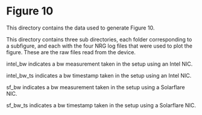 # Figure 10

This directory contains the data used to generate Figure 10.

This directory contains three sub directories, each folder corresponding to a subfigure, and each with the four NRG log files  that were used to plot the figure. These are the raw files read from the device.

intel_bw indicates a bw measurement taken in the setup using an Intel NIC.

intel_bw_ts indicates a bw timestamp taken in the setup using an Intel NIC.

sf_bw indicates a bw measurement taken in the setup using a Solarflare NIC.

sf_bw_ts indicates a bw timestamp taken in the setup using a Solarflare NIC.